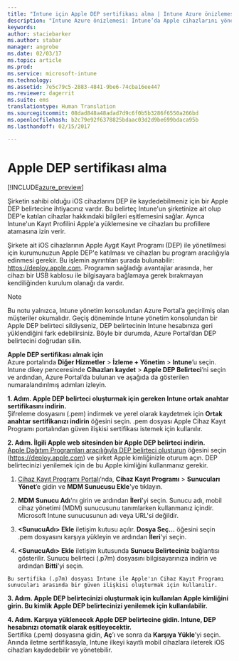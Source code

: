 ```yaml
---
title: "Intune için Apple DEP sertifikası alma | Intune Azure önizlemesi | Microsoft Docs"
description: "Intune Azure önizlemesi: Intune’da Apple cihazlarını yönetmenin önkoşulu olan bir MDM anında iletme sertifikası yapılandırma ve karşıya yükleme yönergeleri. "
keywords: 
author: staciebarker
ms.author: stabar
manager: angrobe
ms.date: 02/03/17
ms.topic: article
ms.prod: 
ms.service: microsoft-intune
ms.technology: 
ms.assetid: 7e5c79c5-2883-4841-9be6-74cba16ee447
ms.reviewer: dagerrit
ms.suite: ems
translationtype: Human Translation
ms.sourcegitcommit: 08dad848a48adad7d9c6f0b5b3286f6550a266bd
ms.openlocfilehash: b2c79e92f6378825bdaac03d2d9be699bdaca95b
ms.lasthandoff: 02/15/2017

---
```


# <a name="get-an-apple-dep-certificate"></a>Apple DEP sertifikası alma 

[!INCLUDE[azure_preview](../includes/azure_preview.md)]

Şirketin sahibi olduğu iOS cihazlarını DEP ile kaydedebilmeniz için bir Apple DEP belirtecine ihtiyacınız vardır. Bu belirteç Intune'un şirketinize ait olup DEP'e katılan cihazlar hakkındaki bilgileri eşitlemesini sağlar. Ayrıca Intune'un Kayıt Profilini Apple'a yüklemesine ve cihazları bu profillere atamasına izin verir.

Şirkete ait iOS cihazlarının Apple Aygıt Kayıt Programı (DEP) ile yönetilmesi için kurumunuzun Apple DEP'e katılması ve cihazları bu program aracılığıyla edinmesi gerekir. Bu işlemin ayrıntıları şurada bulunabilir: https://deploy.apple.com. Programın sağladığı avantajlar arasında, her cihazı bir USB kablosu ile bilgisayara bağlamaya gerek bırakmayan kendiliğinden kurulum olanağı da vardır.

> [!NOTE]
> Bu notu yalnızca, Intune yönetim konsolundan Azure Portal’a geçirilmiş olan müşteriler okumalıdır. Geçiş döneminde Intune yönetim konsolundan bir Apple DEP belirteci sildiyseniz, DEP belirtecinin Intune hesabınıza geri yüklendiğini fark edebilirsiniz. Böyle bir durumda, Azure Portal’dan DEP belirtecini doğrudan silin. 

**Apple DEP sertifikası almak için**</br>
Azure portalında **Diğer Hizmetler** > **İzleme + Yönetim** > **Intune**’u seçin. Intune dikey penceresinde **Cihazları kaydet** > **Apple DEP Belirteci**’ni seçin ve ardından, Azure Portal’da bulunan ve aşağıda da gösterilen numaralandırılmış adımları izleyin.

**1. Adım. Apple DEP belirteci oluşturmak için gereken Intune ortak anahtar sertifikasını indirin.**<br>
Şifreleme dosyasını (.pem) indirmek ve yerel olarak kaydetmek için **Ortak anahtar sertifikanızı indirin** öğesini seçin. .pem dosyası Apple Cihaz Kayıt Programı portalından güven ilişkisi sertifikası istemek için kullanılır.

**2. Adım. İlgili Apple web sitesinden bir Apple DEP belirteci indirin.**<br>
[Apple Dağıtım Programları aracılığıyla DEP belirteci oluşturun](https://deploy.apple.com) öğesini seçin (https://deploy.apple.com) ve şirket Apple kimliğinizle oturum açın. DEP belirtecinizi yenilemek için de bu Apple kimliğini kullanmanız gerekir.

   1.  [Cihaz Kayıt Programı Portalı](https://deploy.apple.com)’nda, **Cihaz Kayıt Programı** &gt; **Sunucuları Yönet**’e gidin ve **MDM Sunucusu Ekle**'ye tıklayın.

   2.  **MDM Sunucu Adı**'nı girin ve ardından **İleri**'yi seçin. Sunucu adı, mobil cihaz yönetimi (MDM) sunucusunu tanımlarken kullanmanız içindir. Microsoft Intune sunucusunun adı veya URL'si değildir.

   3.  **&lt;SunucuAdı&gt; Ekle** iletişim kutusu açılır. **Dosya Seç…** öğesini seçin .pem dosyasını karşıya yükleyin ve ardından **İleri**'yi seçin.

   4.  **&lt;SunucuAdı&gt; Ekle** iletişim kutusunda **Sunucu Belirteciniz** bağlantısı gösterilir. Sunucu belirteci (.p7m) dosyasını bilgisayarınıza indirin ve ardından **Bitti**'yi seçin.

    Bu sertifika (.p7m) dosyası Intune ile Apple'ın Cihaz Kayıt Programı sunucuları arasında bir güven ilişkisi oluşturmak için kullanılır.

**3. Adım. Apple DEP belirtecinizi oluşturmak için kullanılan Apple kimliğini girin. Bu kimlik Apple DEP belirtecinizi yenilemek için kullanılabilir.**

**4. Adım. Karşıya yüklenecek Apple DEP belirtecine gidin. Intune, DEP hesabınızı otomatik olarak eşitleyecektir.**<br>
Sertifika (.pem) dosyasına gidin, **Aç**’ı ve sonra da **Karşıya Yükle**’yi seçin. Anında iletme sertifikasıyla, Intune ilkeyi kayıtlı mobil cihazlara ileterek iOS cihazları kaydedebilir ve yönetebilir.

